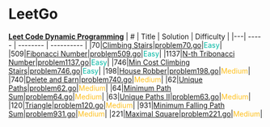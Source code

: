 # LeetGo

**[Leet Code Dynamic Programming](https://leetcode.com/studyplan/dynamic-programming/)**
| # | Title | Solution | Difficulty |
|---| ----- | -------- | ---------- |
|70|[Climbing Stairs](https://leetcode.com/problems/climbing-stairs/?envType=study-plan-v2&envId=dynamic-programming)|[problem70.go](./problems/problem70.go)|<span style="color:rgb(0 184 163);">Easy</span>|
|509|[Fibonacci Number](https://leetcode.com/problems/fibonacci-number/?envType=study-plan-v2&envId=dynamic-programming)|[problem509.go](./problems/problem509.go)|<span style="color:rgb(0 184 163);">Easy</span>|
|1137|[N-th Tribonacci Number](https://leetcode.com/problems/n-th-tribonacci-number/?envType=study-plan-v2&envId=dynamic-programming)|[problem1137.go](./problems/problem1137.go)|<span style="color:rgb(0 184 163);">Easy</span>|
|746|[Min Cost Climbing Stairs](https://leetcode.com/problems/min-cost-climbing-stairs/?envType=study-plan-v2&envId=dynamic-programming)|[problem746.go](./problems/problem746.go)|<span style="color:rgb(0 184 163);">Easy</span>|
|198|[House Robber](https://leetcode.com/problems/house-robber/?envType=study-plan-v2&envId=dynamic-programming)|[problem198.go](./problems/problem198.go)|<span style="color:rgb(255 192 30);">Medium</span>|
|740|[Delete and Earn](https://leetcode.com/problems/delete-and-earn/?envType=study-plan-v2&envId=dynamic-programming)|[problem740.go](./problems/problem740.go)|<span style="color:rgb(255 192 30);">Medium</span>|
|62|[Unique Paths](https://leetcode.com/problems/unique-paths/?envType=study-plan-v2&envId=dynamic-programming)|[problem62.go](./problems/problem62.go)|<span style="color:rgb(255 192 30);">Medium</span>|
|64|[Minimum Path Sum](https://leetcode.com/problems/minimum-path-sum/?envType=study-plan-v2&envId=dynamic-programming)|[problem64.go](./problems/problem64.go)|<span style="color:rgb(255 192 30);">Medium</span>|
|63|[Unique Paths II](https://leetcode.com/problems/unique-paths-ii/?envType=study-plan-v2&envId=dynamic-programming)|[problem63.go](./problems/problem63.go)|<span style="color:rgb(255 192 30);">Medium</span>|
|120|[Triangle](https://leetcode.com/problems/triangle/?envType=study-plan-v2&envId=dynamic-programming)|[problem120.go](./problems/problem120.go)|<span style="color:rgb(255 192 30);">Medium</span>|
|931|[Minimum Falling Path Sum](https://leetcode.com/problems/minimum-falling-path-sum/?envType=study-plan-v2&envId=dynamic-programming)|[problem931.go](./problems/problem931.go)|<span style="color:rgb(255 192 30);">Medium</span>|
|221|[Maximal Square](https://leetcode.com/problems/maximal-square/?envType=study-plan-v2&envId=dynamic-programming)|[problem221.go](./problems/problem221.go)|<span style="color:rgb(255 192 30);">Medium</span>|
